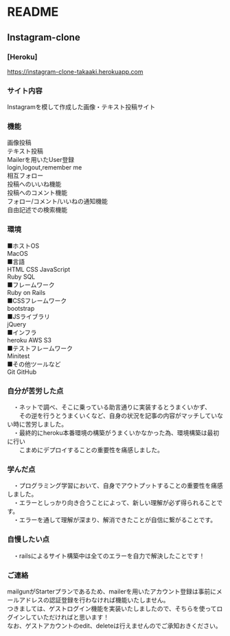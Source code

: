 # README
## Instagram-clone

### [Heroku]  
https://instagram-clone-takaaki.herokuapp.com

### サイト内容
Instagramを模して作成した画像・テキスト投稿サイト

### 機能
画像投稿  
テキスト投稿  
Mailerを用いたUser登録  
login,logout,remember me  
相互フォロー  
投稿へのいいね機能  
投稿へのコメント機能  
フォロー/コメント/いいねの通知機能  
自由記述での検索機能  

### 環境
■ホストOS  
MacOS  
■言語  
HTML CSS JavaScript   
Ruby SQL  
■フレームワーク  
Ruby on Rails  
■CSSフレームワーク  
bootstrap  
■JSライブラリ  
jQuery  
■インフラ  
heroku AWS S3  
■テストフレームワーク  
Minitest  
■その他ツールなど  
Git GitHub  

### 自分が苦労した点  
　・ネットで調べ、そこに乗っている助言通りに実装するとうまくいかず、  
　　その逆を行うとうまくいくなど、自身の状況を記事の内容がマッチしていない時に苦労しました。  
　・最終的にheroku本番環境の構築がうまくいかなかった為、環境構築は最初に行い  
　　こまめにデプロイすることの重要性を痛感しました。  

### 学んだ点
　・プログラミング学習において、自身でアウトプットすることの重要性を痛感しました。  
　・エラーとしっかり向き合うことによって、新しい理解が必ず得られることです。  
　・エラーを通して理解が深まり、解消できたことが自信に繋がることです。  

### 自慢したい点
　・railsによるサイト構築中は全てのエラーを自力で解決したことです！  

### ご連絡
mailgunがStarterプランであるため、mailerを用いたアカウント登録は事前にメールアドレスの認証登録を行わなければ機能いたしません。  
つきましては、ゲストログイン機能を実装いたしましたので、そちらを使ってログインしていただければと思います！  
なお、ゲストアカウントのedit、deleteは行えませんのでご承知おきください。  
